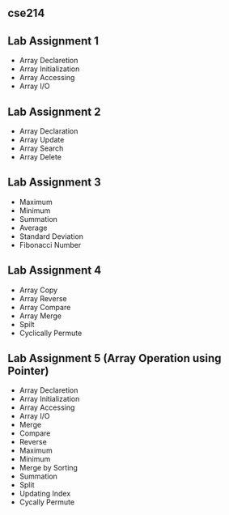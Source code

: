 ## cse214
## Lab Assignment 1
* Array Declaretion
* Array Initialization
* Array Accessing
* Array I/O
## Lab Assignment 2
* Array Declaration
* Array Update
* Array Search
* Array Delete
## Lab Assignment 3
* Maximum
* Minimum
* Summation
* Average
* Standard Deviation
* Fibonacci Number
## Lab Assignment 4
* Array Copy
* Array Reverse
* Array Compare
* Array Merge
* Spilt
* Cyclically Permute
## Lab Assignment 5 (Array Operation using Pointer)
* Array Declaretion
* Array Initialization 
* Array Accessing 
* Array I/O 
* Merge
* Compare
* Reverse
* Maximum
* Minimum
* Merge by Sorting
* Summation
* Split
* Updating Index
* Cycally Permute
